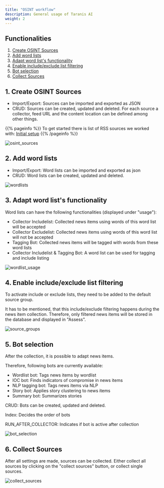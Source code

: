 ```yaml
---
title: "OSINT workflow"
description: General usage of Taranis AI
weight: 2
---
```


## Functionalities

1. [Create OSINT Sources](#1-create-osint-sources)
1. [Add word lists](#2-add-word-lists)
1. [Adapt word list's functionality](#3-adapt-word-lists-functionality)
1. [Enable include/exclude list filtering](#4-enable-includeexclude-list-filtering)
1. [Bot selection](#5-bot-selection)
1. [Collect Sources](#6-collect-sources)

## 1. Create OSINT Sources

- Import/Export: Sources can be imported and exported as JSON
- CRUD: Sources can be created, updated and deleted. For each source a collector, feed URL and the content location can be defined among other things.

{{% pageinfo %}}
To get started there is list of RSS sources we worked with: [Initial setup](/docs/getting-started/01_deployment/#initial-setup)
{{% /pageinfo %}}

![osint_sources](/docs/osint/osint-sources.png)

## 2. Add word lists

- Import/Export: Word lists can be imported and exported as json
- CRUD: Word lists can be created, updated and deleted.

![wordlists](/docs/osint/wordlists.png)

## 3. Adapt word list's functionality

Word lists can have the following functionalities (displayed under "usage"):

- Collector Includelist: Collected news items using words of this word list will be accepted
- Collector Excludelist: Collected news items using words of this word list will not be accepted
- Tagging Bot: Collected news items will be tagged with words from these word lists
- Collector Includelist & Tagging Bot: A word list can be used for tagging and include listing

![wordlist_usage](/docs/osint/wordlist_usage.png)

## 4. Enable include/exclude list filtering

To activate include or exclude lists, they need to be added to the default source group.

It has to be mentioned, that this include/exclude filtering happens during the news item collection. Therefore, only filtered news items will be stored in the database and displayed in "Assess".

![source_groups](/docs/osint/source_groups.png)

## 5. Bot selection

After the collection, it is possible to adapt news items.

Therefore, following bots are currently available:

- Wordlist bot: Tags news items by wordlist
- IOC bot: Finds indicators of compromise in news items
- NLP tagging bot: Tags news items via NLP
- Story bot: Applies story clustering to news items
- Summary bot: Summarizes stories

CRUD: Bots can be created, updated and deleted.

Index: Decides the order of bots

RUN_AFTER_COLLECTOR: Indicates if bot is active after collection

![bot_selection](/docs/osint/bot_selection.png)

## 6. Collect Sources

After all settings are made, sources can be collected.
Either collect all sources by clicking on the "collect sources" button, or collect single sources.

![collect_sources](/docs/osint/collect-sources.png)
